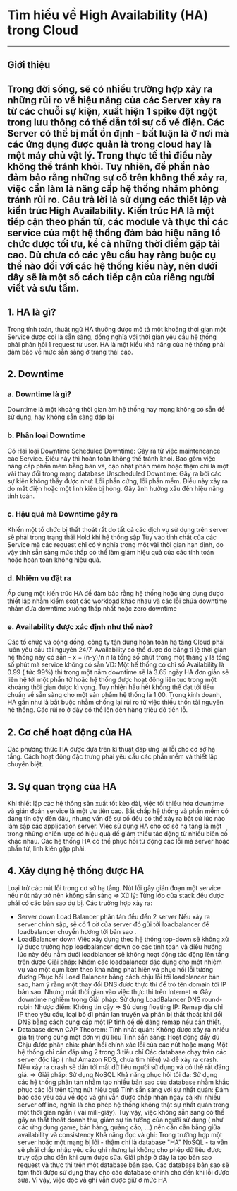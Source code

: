 # Tìm hiểu về High Availability (HA) trong Cloud
-------
## Giới thiệu
Trong đời sống, sẽ có nhiều trường hợp xảy ra những rủi ro về hiệu năng của các Server xảy ra từ các chuỗi sự kiện, xuất hiện 1 spike đột ngột trong lưu thông có thể dẫn tới sự cố về điện. Các Server có thể bị mất ổn định - bất luận là ở nơi mà các ứng dụng được quản là trong cloud hay là một máy chủ vật lý. Trong thực tế thì điều này không thể tránh khỏi. Tuy nhiên, để phần nào đảm bảo rằng những sự cố trên không thể xảy ra, việc cần làm là nâng cấp hệ thống nhằm phòng tránh rủi ro.
Câu trả lời là sử dụng các thiết lập và kiến trúc High Availability. Kiến trúc HA là một tiếp cận theo phần tử, các module và thực thi các service của một hệ thống đảm bảo hiệu năng tổ chức được tối ưu, kể cả những thời điểm gặp tải cao. Dù chưa có các yêu cầu hay ràng buộc cụ thể nào đối với các hệ thống kiểu này, nên dưới dây sẽ là một số cách tiếp cận của riêng người viết và sưu tầm.
-------
## 1. HA là gì?
Trong tính toán, thuật ngữ HA thường được mô tả một khoảng thời gian một Service được coi là sẵn sàng, đồng nghĩa với thời gian yêu cầu hệ thống phải phản hồi 1 request từ user. HA là một kiểu khả năng của hệ thống phải đảm bảo về mức sẵn sàng ở trạng thái cao.
## 2. Downtime
### a. Downtime là gì?
Downtime là một khoảng thời gian àm hệ thống hay mạng không có sẵn để sử dụng, hay không sẵn sàng đáp lại
### b. Phân loại Downtime
Có Hai loại Downtime
 Scheduled Downtime: Gây ra từ việc maintencance các Service. Điều này thì hoàn toàn không thể tránh khỏi. Bao gồm việc nâng cấp phần mêm bằng  bản vá, cập nhật phần mêm hoặc thậm chí là một vài thay đổi trong mạng database
 Unscheduled Downtime: Gây ra bởi các sự kiện không thấy được như: Lỗi phần cứng, lỗi phần mềm. Điều này xảy ra do mất điện hoặc một linh kiên bị hỏng. Gây ảnh hưởng xấu đến hiệu năng tính toán.
### c. Hậu quả mà Downtime gây ra
Khiến một tổ chức bị thất thoát rất do tất cả các dịch vụ sử dụng trên server sẽ phải trong trạng thái Hold khi hệ thống sập
Tùy vào tính chất của các Service mà các request chỉ có ý nghĩa trong một vài thời gian hạn định, do vậy tính sẵn sàng mức thấp có thể làm giảm hiệu quả của các tính toán hoặc hoàn toàn không hiệu quả.
### d. Nhiệm vụ đặt ra
Áp dụng một kiến trúc HA để đảm bảo rằng hệ thống hoặc ứng dụng được thiết lập nhằm kiểm soát các workload khác nhau và các lỗi chứa downtime nhằm đưa downtime xuống thấp nhất hoặc zero downtime

### e. Availability được xác định như thế nào?
Các tổ chức và cộng đồng, công ty tận dụng hoàn toàn hạ tâng Cloud phải luôn yêu cầu tài nguyên 24/7. Availability có thể được đo bằng tỉ lệ thời gian hệ thống này có sẵn
        -   x = (n-y)/n
        n là tổng số phút trong một tháng
        y là tổng số phút mà service không có sẵn
        VD: Một hế thống có chỉ số Availability là 0.99 ( tức 99%) thì trong một năm downtime sẽ là 3.65 ngày
HA đơn giản sẽ liên hệ tới một phần tử hoặc hệ thống được hoạt động liên tục trong một khoảng thời gian được kì vọng. Tuy nhiện hầu hết không thể đạt tới tiêu chuẩn về sẵn sàng cho một sản phẩm hệ thống là 1.00. Trong kinh doanh, HA gần như là bắt buộc nhằm chống lại rủi ro từ việc thiếu thốn tài nguyên hệ thống. Các rủi ro ở đây có thể lên đên hàng triệu đô tiền lỗ.
## 2. Cơ chế hoạt động của HA
Các phương thức HA được dựa trên kĩ thuật đáp ứng lại lỗi cho cơ sở hạ tầng.
Cách hoạt động đặc trưng phải yêu cầu các phần mềm và thiết lập chuyên biệt.
## 3. Sự quan trọng của HA
Khi thiết lập các hệ thống sản xuất tốt kèo dài, việc tối thiểu hóa downtime và gián đoán service là một ưu tiên cao. Bất chấp hệ thống và phần mềm có đáng tin cậy đến đâu, nhưng vấn đề sự cố đều có thể xảy ra bất cứ lúc nào làm sập các application server.
Việc sử dụng HA cho cơ sở hạ tâng là một trong những chiến lược có hiệu quả để giảm thiểu tác động từ nhiều biến cố khác nhau. Các hệ thống HA có thể phục hồi từ động các lỗi mà server hoặc phần tử, linh kiên gặp phải.
## 4. Xây dựng hệ thống được HA
Loại trừ các nút lỗi trong cơ sở hạ tầng.
 Nút lỗi gây gián đoạn một service nếu nút này trở nên không sẵn sàng
 => Xử lý: Từng lớp của stack đều được phải có các bản sao dự bị.
Các trường hợp xảy ra:
* Server down
  Load Balancer phân tán đều đến 2 server
  Nếu xảy ra server chính sập, sẽ có 1 cờ của server đó gửi tới loadbalancer để loadbalancer chuyển hướng tới bản sao .
* LoadBalancer down
 Việc xây dựng theo hệ thống top-down sẽ không xử lý được trường hợp loadbalancer down do các tính toán và điều hướng lúc này đều nằm dưới loadblancer sẽ không hoạt động tác động lên tầng trên được
 Giải pháp: Nhóm các loadbalancer đặc dụng cho một nhiệm vụ vào một cụm kèm theo khả năng phát hiện và phục hồi lỗi tương đương
 Phục hồi Load Balancer bằng cách chịu lỗi tới loadblancer bản sao, hàm ý rằng một thay đổi DNS được thực thi để trỏ tên domain tới IP bản sao. Nhưng mất thời gian vào việc thực thi trên Internet => Gây downtime nghiêm trọng
  Giải pháp: Sử dụng LoadBalancer DNS round-robin
   Nhược điểm: Không tin cậy
 => Sử dụng floating IP: Remap địa chỉ IP theo yêu cầu, loại bỏ đi phần lan truyền và phân bị thất thoát khi đổi DNS bằng cách cung cấp một IP tĩnh để dễ dàng remap nếu cần thiết.
* Database down
  CAP Theorem:
    Tính nhất quán: Không được xảy ra nhiều giá trị trong cùng một đơn vị dữ liệu
    Tính sẵn sàng: Hoạt động đẩy đủ
    Chịu được phân chia: phản hồi chính xác lỗi của các nút hoặc mạng
  Một hệ thống chỉ cần đáp ứng 2 trong 3 tiêu chí
    Các database chạy trên các server độc lập ( như Amazon RDS, chưa tìm hiểu) và dễ xảy ra crash. Nếu xảy ra crash sẽ dẫn tới mất dữ liệu người sử dụng và có thể rất đáng giá.
     => Giải pháp: Sử dụng NoSQL
    Khả năng phục hồi tối đa: Sử dụng các hệ thống phân tán nhằm tạo nhiều bản sao của database nhằm khắc phục các lỗi trên từng nút hiệu quả
    Tính sẵn sàng với sự nhất quán: Đảm bảo các yêu cầu về đọc và ghi vẫn được chấp nhận ngay cả khi nhiều server offline, nghĩa là cho phép hệ thống không thật sự nhất quán trong một thời gian ngắn ( vài mili-giây). Tuy vậy, việc không sẵn sàng có thể gây ra thất thoát doanh thu, giảm sự tin tưởng của người sử dụng ( như các ứng dụng game, bán hàng, quảng cáo, ...) nên cần cân bằng giữa availability và consistency
    Khả năng đọc và ghi: Trong trường hợp một server hoặc một mạng bị lỗi - thậm chí là database "HA" NoSQL - ta vẫn sẽ phải chấp nhập yêu cầu ghi nhưng lại không cho phép dữ liệu được truy cập cho đến khi cụm được sửa. Giải pháp ở đây là tạo bản sao request và thực thi trên một database bản sao. Các database bản sao sẽ tạm thời được sử dụng thay cho các database chính cho đến khi lỗi được sửa. Vì vậy, việc đọc và ghi vẫn được giữ ở mức HA
                
                
    
    
    
